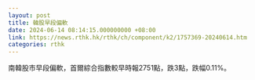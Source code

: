 ```yaml
---
layout: post
title: 韓股早段偏軟
date: 2024-06-14 08:14:15.000000000 +08:00
link: https://news.rthk.hk/rthk/ch/component/k2/1757369-20240614.htm
categories: rthk
---
```


南韓股市早段偏軟，首爾綜合指數較早時報2751點，跌3點，跌幅0.11%。
